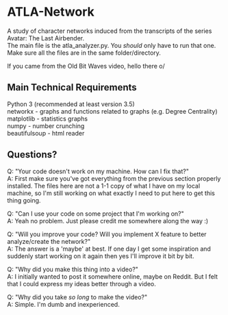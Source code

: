 # ATLA-Network
A study of character networks induced from the transcripts of the series Avatar: The Last Airbender.  
The main file is the atla_analyzer.py. You *should* only have to run that one.
Make sure all the files are in the same folder/directory.


If you came from the Old Bit Waves video, hello there o/

## Main Technical Requirements

Python 3 (recommended at least version 3.5)  
networkx - graphs and functions related to graphs (e.g. Degree Centrality)  
matplotlib - statistics graphs  
numpy - number crunching  
beautifulsoup - html reader

## Questions?

Q: "Your code doesn't work on my machine. How can I fix that?"  
A: First make sure you've got everything from the previous section properly installed. The files here are not a 1-1 copy of what I have on my local machine, so I'm still working on what exactly I need to put here to get this thing going.

Q: "Can I use your code on some project that I'm working on?"  
A: Yeah no problem. Just please credit me somewhere along the way :)

Q: "Will you improve your code? Will you implement X feature to better analyze/create the network?"  
A: The answer is a 'maybe' at best. If one day I get some inspiration and suddenly start working on it again then yes I'll improve it bit by bit.

Q: "Why did you make this thing into a video?"  
A: I initially wanted to post it somewhere online, maybe on Reddit. But I felt that I could express my ideas better through a video.

Q: "Why did you take *so long* to make the video?"  
A: Simple. I'm dumb and inexperienced.
